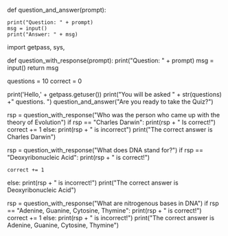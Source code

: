 

def question_and_answer(prompt):

    print("Question: " + prompt)
    msg = input()
    print("Answer: " + msg)


import getpass, sys, 

def question_with_response(prompt):
    print("Question: " + prompt)
    msg = input()
    return msg

questions = 10
correct = 0

print('Hello,' + getpass.getuser())
print("You will be asked " + str(questions) +" questions. ")
question_and_answer("Are you ready to take the Quiz?")

rsp = question_with_response("Who was the person who came up with the theory of Evolution")
if rsp == "Charles Darwin":
    print(rsp + " Is correct!")
    correct += 1
else:
    print(rsp + " is incorrect") 
    print("The correct answer is Charles Darwin")

rsp = question_with_response("What does DNA stand for?")
if rsp == "Deoxyribonucleic Acid":
    print(rsp + " is correct!")
    
    correct += 1
else:
    print(rsp + " is incorrect!") 
    print("The correct answer is Deoxyribonucleic Acid")

rsp = question_with_response("What are nitrogenous bases in DNA")
if rsp == "Adenine, Guanine, Cytosine, Thymine":
    print(rsp + " is correct!")
    correct += 1
else:
    print(rsp + " is incorrect!")
    print("The correct answer is Adenine, Guanine, Cytosine, Thymine")

